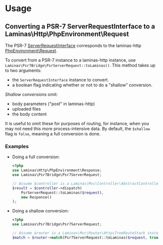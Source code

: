 # Usage

## Converting a PSR-7 ServerRequestInterface to a Laminas\Http\PhpEnvironment\Request

The PSR-7 [ServerRequestInterface](https://github.com/php-fig/fig-standards/blob/master/accepted/PSR-7-http-message.md#321-psrhttpmessageserverrequestinterface) 
corresponds to the laminas-http [PhpEnvironment\Request](https://github.com/laminas/laminas-http/blob/master/src/PhpEnvironment/Request.php).

To convert from a PSR-7 instance to a laminas-http instance, use
`Laminas\Psr7Bridge\PsrServerRequest::toLaminas()`. This method takes up to two
arguments:

- the `ServerRequestInterface` instance to convert.
- a boolean flag indicating whether or not to do a "shallow" conversion.

*Shallow conversions* omit:

- body parameters ("post" in laminas-http)
- uploaded files
- the body content

It is useful to omit these for purposes of routing, for instance, when you may
not need this more process-intensive data. By default, the `$shallow` flag is
`false`, meaning a full conversion is done.

### Examples

- Doing a full conversion:

  ```php
  <?php
  use Laminas\Http\PhpEnvironment\Response;
  use Laminas\Psr7Bridge\Psr7ServerRequest;

  // Assume $controller is a Laminas\Mvc\Controller\AbstractController instance.
  $result = $controller->dispatch(
      PsrServerRequest::toLaminas($request),
      new Response()
  );
  ```

- Doing a shallow conversion:

  ```php
  <?php
  use Laminas\Psr7Bridge\Psr7ServerRequest;

  // Assume $router is a Laminas\Mvc\Router\Http\TreeRouteStack instance.
  $match = $router->match(Psr7ServerRequest::toLaminas($request, true));
  ```
